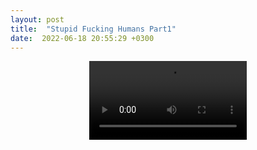 ```yaml
---
layout: post
title:  "Stupid Fucking Humans Part1"
date:  2022-06-18 20:55:29 +0300
---
```


<video style = "margin: auto auto; display: block;  width: 50%; height: auto;" controls>
  <source style = "margin: auto auto; display: block;  width: 50%; height: auto;" src="/bojkos-thoughts/assets/images/stupid_momo.mp4" type="video/mp4">
</video>

